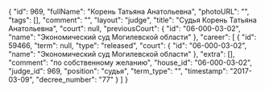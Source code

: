 {
    "id": 969,
    "fullName": "Корень Татьяна Анатольевна",
    "photoURL": "",
    "tags": [],
    "comment": "",
    "layout": "judge",
    "title": "Судья Корень Татьяна Анатольевна",
    "court": null,
    "previousCourt": {
        "id": "06-000-03-02",
        "name": "Экономический суд Могилевской области"
    },
    "career": [
        {
            "id": 59466,
            "term": null,
            "type": "released",
            "court": {
                "id": "06-000-03-02",
                "name": "Экономический суд Могилевской области"
            },
            "extra": [],
            "comment": "по собственному желанию",
            "house_id": "06-000-03-02",
            "judge_id": 969,
            "position": "судья",
            "term_type": "",
            "timestamp": "2017-03-09",
            "decree_number": "77"
        }
    ]
}